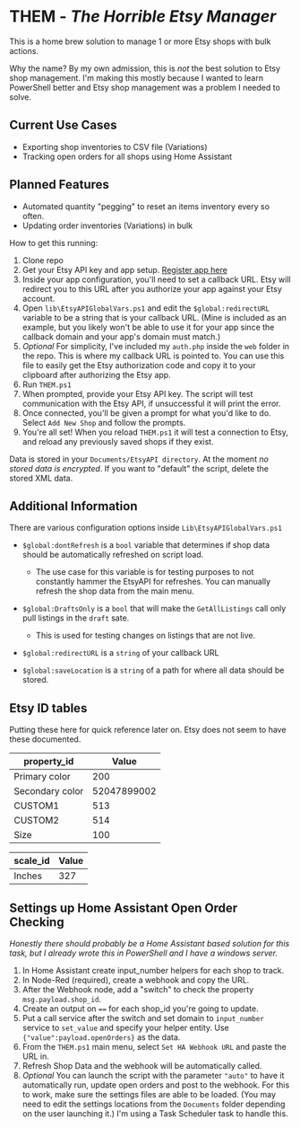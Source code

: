 # THEM - *The Horrible Etsy Manager*
This is a home brew solution to manage 1 or more Etsy shops with bulk actions. 

Why the name? By my own admission, this is *not* the best solution to Etsy shop management. I'm making this mostly because I wanted to learn PowerShell better and Etsy shop management was a problem I needed to solve.

## Current Use Cases
- Exporting shop inventories to CSV file (Variations)
- Tracking open orders for all shops using Home Assistant

## Planned Features
- Automated quantity "pegging" to reset an items inventory every so often.
- Updating order inventories (Variations) in bulk

How to get this running:

 1. Clone repo
 2. Get your Etsy API key and app setup.
    [Register app here](https://www.etsy.com/developers/your-apps)
 3. Inside your app configuration, you'll need to set a callback URL. Etsy will redirect you to this URL after you authorize your app against your Etsy account.
 4. Open `lib\EtsyAPIGlobalVars.ps1` and edit the `$global:redirectURL` variable to be a string that is your callback URL. (Mine is included as an example, but you likely won't be able to use it for your app since the callback domain and your app's domain must match.)
 5. *Optional* For simplicity, I've included my `auth.php` inside the `web` folder in the repo. This is where my callback URL is pointed to. You can use this file to easily get the Etsy authorization code and copy it to your clipboard after authorizing the Etsy app.
 6. Run `THEM.ps1`
 7. When prompted, provide your Etsy API key. The script will test communication with the Etsy API, if unsuccessful it will print the error.
 8. Once connected, you'll be given a prompt for what you'd like to do. Select `Add New Shop` and follow the prompts.
 9. You're all set! When you reload `THEM.ps1` it will test a connection to Etsy, and reload any previously saved shops if they exist.

Data is stored in your `Documents/EtsyAPI directory`. At the moment *no stored data is encrypted*. If you want to "default" the script, delete the stored XML data.

## Additional Information
There are various configuration options inside `Lib\EtsyAPIGlobalVars.ps1`
 - `$global:dontRefresh` is a `bool` variable that determines if shop data should be automatically refreshed on script load.
	 - The use case for this variable is for testing purposes to not constantly hammer the EtsyAPI for refreshes. You can manually refresh the shop data from the main menu.

 - `$global:DraftsOnly` is a `bool` that will make the `GetAllListings` call only pull listings in the `draft` sate.
	 - This is used for testing changes on listings that are not live.

 - `$global:redirectURL` is a `string` of your callback URL

 - `$global:saveLocation` is a `string` of a path for where all data should be stored.

 ## Etsy ID tables
 Putting these here for quick reference later on. Etsy does not seem to have these documented.

| property_id     | Value       |
|-----------------|-------------|
| Primary color   | 200         |
| Secondary color | 52047899002 |
| CUSTOM1         | 513         |
| CUSTOM2         | 514         |
| Size            | 100         |

| scale_id        | Value       |
|-----------------|-------------|
| Inches          | 327         |

## Settings up Home Assistant Open Order Checking
*Honestly there should probably be a Home Assistant based solution for this task, but I already wrote this in PowerShell and I have a windows server.*

 1. In Home Assistant create input_number helpers for each shop to track.
 2. In Node-Red (required), create a webhook and copy the URL.
 3. After the Webhook node, add a "switch" to check the property `msg.payload.shop_id`.
 4. Create an output on `==` for each shop_id you're going to update.
 5. Put a call service after the switch and set domain to `input_number` service to `set_value` and specify your helper entity. Use `{"value":payload.openOrders}` as the data.
 6. From the `THEM.ps1` main menu, select `Set HA Webhook URL` and paste the URL in.
 7. Refresh Shop Data and the webhook will be automatically called.
 8. *Optional* You can launch the script with the parameter `"auto"` to have it automatically run, update open orders and post to the webhook. For this to work, make sure the settings files are able to be loaded. (You may need to edit the settings locations from the `Documents` folder depending on the user launching it.) I'm using a Task Scheduler task to handle this.
